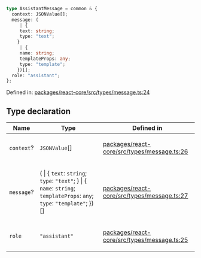 ```ts
type AssistantMessage = common & {
  context: JSONValue[];
  message: (
     | {
     text: string;
     type: "text";
    }
     | {
     name: string;
     templateProps: any;
     type: "template";
    })[];
  role: "assistant";
};
```

Defined in: [packages/react-core/src/types/message.ts:24](https://github.com/thesysdev/crayon/blob/1acfae208f58ec7415d64dc97edfea87130a9e7e/js/packages/react-core/src/types/message.ts#L24)

## Type declaration

<table>
<thead>
<tr>
<th>Name</th>
<th>Type</th>
<th>Defined in</th>
</tr>
</thead>
<tbody>
<tr>
<td>

`context`?

</td>
<td>

`JSONValue`[]

</td>
<td>

[packages/react-core/src/types/message.ts:26](https://github.com/thesysdev/crayon/blob/1acfae208f58ec7415d64dc97edfea87130a9e7e/js/packages/react-core/src/types/message.ts#L26)

</td>
</tr>
<tr>
<td>

`message`?

</td>
<td>

(
  \| \{
  `text`: `string`;
  `type`: `"text"`;
 \}
  \| \{
  `name`: `string`;
  `templateProps`: `any`;
  `type`: `"template"`;
 \})[]

</td>
<td>

[packages/react-core/src/types/message.ts:27](https://github.com/thesysdev/crayon/blob/1acfae208f58ec7415d64dc97edfea87130a9e7e/js/packages/react-core/src/types/message.ts#L27)

</td>
</tr>
<tr>
<td>

`role`

</td>
<td>

`"assistant"`

</td>
<td>

[packages/react-core/src/types/message.ts:25](https://github.com/thesysdev/crayon/blob/1acfae208f58ec7415d64dc97edfea87130a9e7e/js/packages/react-core/src/types/message.ts#L25)

</td>
</tr>
</tbody>
</table>
